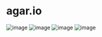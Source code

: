 # agar.io

![image](https://user-images.githubusercontent.com/61942464/225689031-4532bd99-7c33-4d9c-99b7-47bc28323158.png)
![image](https://user-images.githubusercontent.com/61942464/225689168-56d043f3-4321-49d6-88a8-d3b3d039004c.png)
![image](https://user-images.githubusercontent.com/61942464/225689825-3d8cb0fb-708e-453a-90bb-150ac7d1387d.png)
![image](https://user-images.githubusercontent.com/61942464/225689975-140782a1-c916-465a-8ef2-f119aaf78e6e.png)

